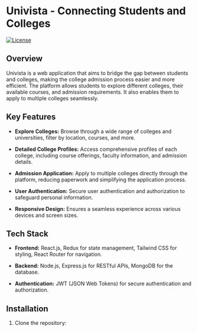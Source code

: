 # Univista - Connecting Students and Colleges

[![License](https://img.shields.io/badge/License-MIT-blue.svg)](https://opensource.org/licenses/MIT)

## Overview

Univista is a web application that aims to bridge the gap between students and colleges, making the college admission process easier and more efficient. The platform allows students to explore different colleges, their available courses, and admission requirements. It also enables them to apply to multiple colleges seamlessly.

## Key Features

- **Explore Colleges:** Browse through a wide range of colleges and universities, filter by location, courses, and more.

- **Detailed College Profiles:** Access comprehensive profiles of each college, including course offerings, faculty information, and admission details.

- **Admission Application:** Apply to multiple colleges directly through the platform, reducing paperwork and simplifying the application process.

- **User Authentication:** Secure user authentication and authorization to safeguard personal information.

- **Responsive Design:** Ensures a seamless experience across various devices and screen sizes.

## Tech Stack

- **Frontend:** React.js, Redux for state management, Tailwind CSS for styling, React Router for navigation.

- **Backend:** Node.js, Express.js for RESTful APIs, MongoDB for the database.

- **Authentication:** JWT (JSON Web Tokens) for secure authentication and authorization.

## Installation

1. Clone the repository:

